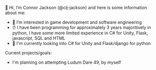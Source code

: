 👋 Hi, I’m Connor Jackson (@clj-jackson) and here is some information about me:

- 👀 I’m interested in game development and software engineering
- ⏰ I have been programming for approximately 3 years majoritively in python, I have some more limited experience in C# for Unity, Flask, javascript, SQL and HTML
- 🚁 I'm currently looking into C# for Unity and Flask/django for python

Current projects/goals:

- I'm planning on attempting Ludum Dare 49, by myself

